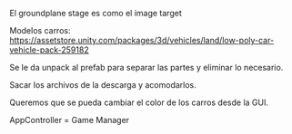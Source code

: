 El groundplane stage es como el image target

Modelos carros: https://assetstore.unity.com/packages/3d/vehicles/land/low-poly-car-vehicle-pack-259182

Se le da unpack al prefab para separar las partes y eliminar lo necesario.

Sacar los archivos de la descarga y acomodarlos.

Queremos que se pueda cambiar el color de los carros desde la GUI.

AppController = Game Manager
